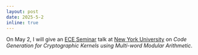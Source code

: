 ```yaml
---
layout: post
date: 2025-5-2
inline: true
---
```


On May 2, I will give an [ECE Seminar](https://engineering.nyu.edu/academics/departments/electrical-and-computer-engineering) talk at [New York University](https://www.nyu.edu/) on *Code Generation for Cryptographic Kernels using Multi-word Modular Arithmetic*.